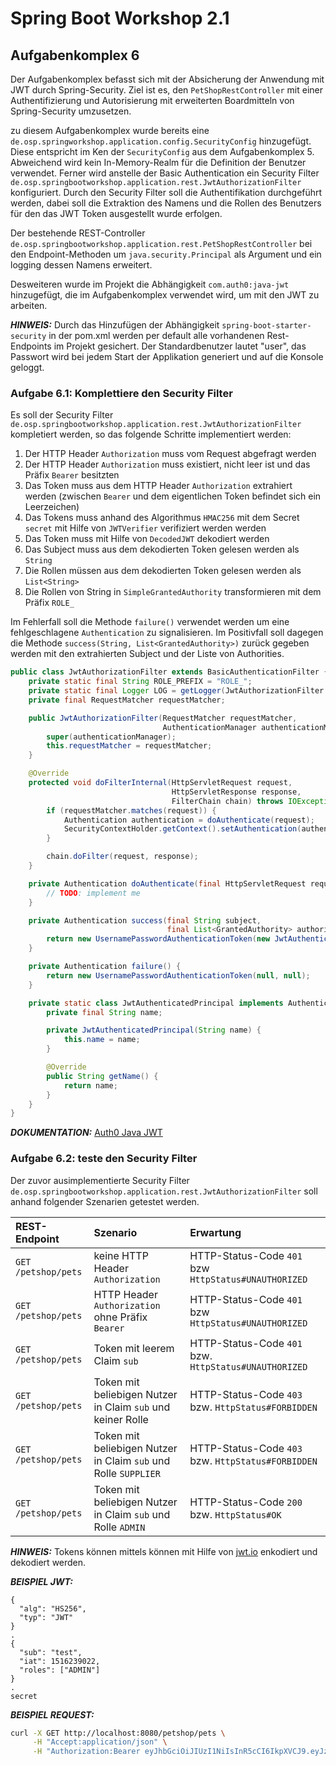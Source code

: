 # Spring Boot Workshop 2.1

## Aufgabenkomplex 6

Der Aufgabenkomplex befasst sich mit der Absicherung der Anwendung mit JWT durch Spring-Security. Ziel ist es, den `PetShopRestController` mit einer
Authentifizierung und Autorisierung mit erweiterten Boardmitteln von Spring-Security umzusetzen. 

zu diesem Aufgabenkomplex wurde bereits eine `de.osp.springworkshop.application.config.SecurityConfig` hinzugefügt.
Diese entspricht im Ken der `SecurityConfig` aus dem Aufgabenkomplex 5.
Abweichend wird kein In-Memory-Realm für die Definition der Benutzer verwendet.
Ferner wird anstelle der Basic Authentication ein Security Filter `de.osp.springbootworkshop.application.rest.JwtAuthorizationFilter` konfiguriert.
Durch den Security Filter soll die Authentifikation durchgeführt werden, dabei soll die Extraktion des Namens und die Rollen des Benutzers für den das JWT Token 
ausgestellt wurde erfolgen.

Der bestehende REST-Controller `de.osp.springbootworkshop.application.rest.PetShopRestController` bei den Endpoint-Methoden um `java.security.Principal` als Argument
und ein logging dessen Namens erweitert.

Desweiteren wurde im Projekt die Abhängigkeit `com.auth0:java-jwt` hinzugefügt, die im Aufgabenkomplex verwendet wird, um mit den JWT zu arbeiten.

**_HINWEIS:_** Durch das Hinzufügen der Abhängigkeit `spring-boot-starter-security` in der pom.xml werden per default alle
vorhandenen Rest-Endpoints im Projekt gesichert. Der Standardbenutzer lautet "user", das Passwort wird bei jedem Start
der Applikation generiert und auf die Konsole geloggt.


### Aufgabe 6.1: Komplettiere den Security Filter

Es soll der Security Filter `de.osp.springbootworkshop.application.rest.JwtAuthorizationFilter` kompletiert werden, so das folgende Schritte implementiert werden:
1. Der HTTP Header `Authorization` muss vom Request abgefragt werden
2. Der HTTP Header `Authorization` muss existiert, nicht leer ist und das Präfix `Bearer` besitzten
3. Das Token muss aus dem HTTP Header `Authorization` extrahiert werden (zwischen `Bearer` und dem eigentlichen Token befindet sich ein Leerzeichen)
4. Das Tokens muss anhand des Algorithmus `HMAC256` mit dem Secret `secret` mit Hilfe von `JWTVerifier` verifiziert werden werden
5. Das Token muss mit Hilfe von `DecodedJWT` dekodiert werden
6. Das Subject muss aus dem dekodierten Token gelesen werden als `String`
7. Die Rollen müssen aus dem dekodierten Token gelesen werden als `List<String>`
8. Die Rollen von String in `SimpleGrantedAuthority` transformieren mit dem Präfix `ROLE_`

Im Fehlerfall soll die Methode `failure()` verwendet werden um eine fehlgeschlagene `Authentication` zu signalisieren.
Im Positivfall soll dagegen die Methode `success(String, List<GrantedAuthority>)` zurück gegeben werden mit den extrahierten Subject und der Liste von Authorities.

```java
public class JwtAuthorizationFilter extends BasicAuthenticationFilter {
    private static final String ROLE_PREFIX = "ROLE_";
    private static final Logger LOG = getLogger(JwtAuthorizationFilter.class);
    private final RequestMatcher requestMatcher;

    public JwtAuthorizationFilter(RequestMatcher requestMatcher,
                                  AuthenticationManager authenticationManager) {
        super(authenticationManager);
        this.requestMatcher = requestMatcher;
    }

    @Override
    protected void doFilterInternal(HttpServletRequest request,
                                    HttpServletResponse response,
                                    FilterChain chain) throws IOException, ServletException {
        if (requestMatcher.matches(request)) {
            Authentication authentication = doAuthenticate(request);
            SecurityContextHolder.getContext().setAuthentication(authentication);
        }

        chain.doFilter(request, response);
    }

    private Authentication doAuthenticate(final HttpServletRequest request) {
        // TODO: implement me
    }

    private Authentication success(final String subject,
                                   final List<GrantedAuthority> authorities) {
        return new UsernamePasswordAuthenticationToken(new JwtAuthenticatedPrincipal(subject), null, authorities);
    }

    private Authentication failure() {
        return new UsernamePasswordAuthenticationToken(null, null);
    }

    private static class JwtAuthenticatedPrincipal implements AuthenticatedPrincipal {
        private final String name;

        private JwtAuthenticatedPrincipal(String name) {
            this.name = name;
        }

        @Override
        public String getName() {
            return name;
        }
    }
}
```

**_DOKUMENTATION:_** [Auth0 Java JWT](https://github.com/auth0/java-jwt) 


### Aufgabe 6.2: teste den Security Filter

Der zuvor ausimplementierte Security Filter `de.osp.springbootworkshop.application.rest.JwtAuthorizationFilter`  soll anhand folgender Szenarien getestet werden.

| REST-Endpoint       | Szenario                                                        | Erwartung                                            |
|:--------------------|:----------------------------------------------------------------|:-----------------------------------------------------|
| `GET /petshop/pets` | keine HTTP Header `Authorization`                               | HTTP-Status-Code `401` bzw `HttpStatus#UNAUTHORIZED` |
| `GET /petshop/pets` | HTTP Header `Authorization` ohne Präfix `Bearer`                | HTTP-Status-Code `401` bzw `HttpStatus#UNAUTHORIZED` |
| `GET /petshop/pets` | Token mit leerem Claim `sub`                                    | HTTP-Status-Code `401` bzw. `HttpStatus#UNAUTHORIZED`|
| `GET /petshop/pets` | Token mit beliebigen Nutzer in Claim `sub` und keiner Rolle     | HTTP-Status-Code `403` bzw. `HttpStatus#FORBIDDEN`   |
| `GET /petshop/pets` | Token mit beliebigen Nutzer in Claim `sub` und Rolle `SUPPLIER` | HTTP-Status-Code `403` bzw. `HttpStatus#FORBIDDEN`   |
| `GET /petshop/pets` | Token mit beliebigen Nutzer in Claim `sub` und Rolle `ADMIN`    | HTTP-Status-Code `200` bzw. `HttpStatus#OK`          |


**_HINWEIS:_** Tokens können mittels können mit Hilfe von [jwt.io](https://jwt.io/) enkodiert und dekodiert werden.

**_BEISPIEL JWT:_**
```
{
  "alg": "HS256",
  "typ": "JWT"
}
.
{
  "sub": "test",
  "iat": 1516239022,
  "roles": ["ADMIN"]
}
.
secret
```


**_BEISPIEL REQUEST:_**
```bash
curl -X GET http://localhost:8080/petshop/pets \
     -H "Accept:application/json" \
     -H "Authorization:Bearer eyJhbGciOiJIUzI1NiIsInR5cCI6IkpXVCJ9.eyJzdWIiOiJ0ZXN0IiwiaWF0IjoxNTE2MjM5MDIyLCJyb2xlcyI6WyJBRE1JTiJdfQ.cyCLHQWkQH3MvtvjYhtZZKRhX6gLUzVR_QMBGNvQH2s"
```